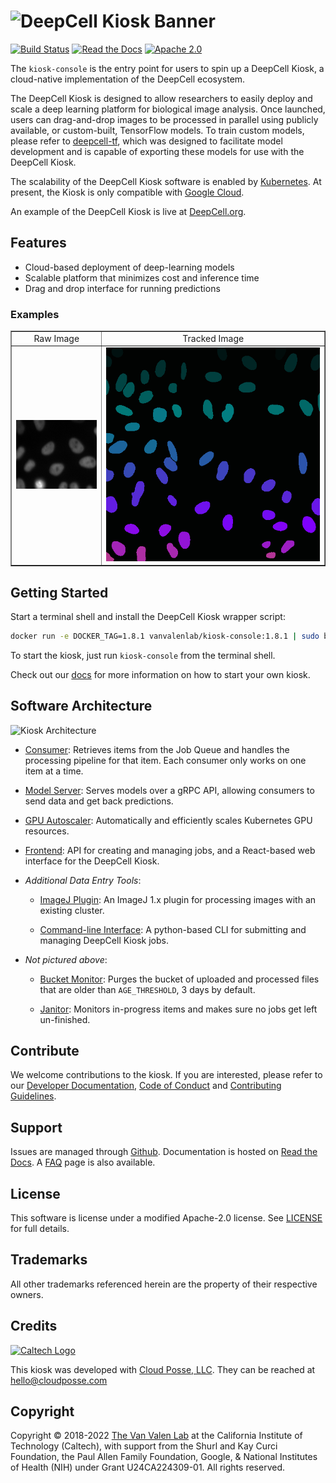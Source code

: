 # ![DeepCell Kiosk Banner](https://raw.githubusercontent.com/vanvalenlab/kiosk-console/master/docs/images/DeepCell_Kiosk_Banner.png)

[![Build Status](https://github.com/vanvalenlab/kiosk-console/workflows/build/badge.svg)](https://github.com/vanvalenlab/kiosk-console/actions)
[![Read the Docs](https://readthedocs.org/projects/deepcell-kiosk/badge/?version=master)](https://deepcell-kiosk.readthedocs.io/en/master/?badge=master)
[![Apache 2.0](https://img.shields.io/badge/License-Apache%202.0-blue.svg)](https://github.com/vanvalenlab/kiosk-console/blob/master/LICENSE)

The `kiosk-console` is the entry point for users to spin up a DeepCell Kiosk, a cloud-native implementation of the DeepCell ecosystem.

The DeepCell Kiosk is designed to allow researchers to easily deploy and scale a deep learning platform for biological image analysis. Once launched, users can drag-and-drop images to be processed in parallel using publicly available, or custom-built, TensorFlow models. To train custom models, please refer to [deepcell-tf](https://github.com/vanvalenlab/deepcell-tf), which was designed to facilitate model development and is capable of exporting these models for use with the DeepCell Kiosk.

The scalability of the DeepCell Kiosk software is enabled by [Kubernetes](https://kubernetes.io/). At present, the Kiosk is only compatible with [Google Cloud](https://cloud.google.com/).

An example of the DeepCell Kiosk is live at [DeepCell.org](https://deepcell.org).

## Features

- Cloud-based deployment of deep-learning models
- Scalable platform that minimizes cost and inference time
- Drag and drop interface for running predictions

### Examples

<table width="700" border="1" cellpadding="5">

<tr>
<td align="center" valign="center">
Raw Image
</td>

<td align="center" valign="center">
Tracked Image
</td>
</tr>

<tr>
<td align="center" valign="center">
<img src="https://raw.githubusercontent.com/vanvalenlab/deepcell-tf/master/docs/images/raw.gif" alt="Raw Image" />
</td>

<td align="center" valign="center">
<img src="https://raw.githubusercontent.com/vanvalenlab/deepcell-tf/master/docs/images/tracked.gif" alt="Tracked Image" />
</td>
</tr>

</table>

## Getting Started

Start a terminal shell and install the DeepCell Kiosk wrapper script:

```bash
docker run -e DOCKER_TAG=1.8.1 vanvalenlab/kiosk-console:1.8.1 | sudo bash
```

To start the kiosk, just run `kiosk-console` from the terminal shell.

Check out our [docs](https://deepcell-kiosk.readthedocs.io/en/master/GETTING_STARTED.html) for more information on how to start your own kiosk.

## Software Architecture

![Kiosk Architecture](https://raw.githubusercontent.com/vanvalenlab/kiosk-console/master/docs/images/Kiosk_Architecture.png)

- [Consumer](https://github.com/vanvalenlab/kiosk-redis-consumer): Retrieves items from the Job Queue and handles the processing pipeline for that item. Each consumer only works on one item at a time.

- [Model Server](https://github.com/vanvalenlab/kiosk-tf-serving): Serves models over a gRPC API, allowing consumers to send data and get back predictions.

- [GPU Autoscaler](https://github.com/vanvalenlab/kiosk-autoscaler): Automatically and efficiently scales Kubernetes GPU resources.

- [Frontend](https://github.com/vanvalenlab/kiosk-frontend): API for creating and managing jobs, and a React-based web interface for the DeepCell Kiosk.

- _Additional Data Entry Tools_:

  - [ImageJ Plugin](https://github.com/vanvalenlab/kiosk-imageJ-plugin): An ImageJ 1.x plugin for processing images with an existing cluster.

  - [Command-line Interface](https://github.com/vanvalenlab/kiosk-client): A python-based CLI for submitting and managing DeepCell Kiosk jobs.

- _Not pictured above_:

  - [Bucket Monitor](https://github.com/vanvalenlab/kiosk-bucket-monitor): Purges the bucket of uploaded and processed files that are older than `AGE_THRESHOLD`, 3 days by default.

  - [Janitor](https://github.com/vanvalenlab/kiosk-redis-janitor): Monitors in-progress items and makes sure no jobs get left un-finished.

## Contribute

We welcome contributions to the kiosk. If you are interested, please refer to our [Developer Documentation](https://deepcell-kiosk.readthedocs.io/en/master/DEVELOPER.html), [Code of Conduct](https://github.com/vanvalenlab/kiosk-console/blob/master/CODE_OF_CONDUCT.md) and [Contributing Guidelines](https://github.com/vanvalenlab/kiosk-console/blob/master/CONTRIBUTING.md).

## Support

Issues are managed through [Github](https://github.com/vanvalenlab/kiosk-console/issues).
Documentation is hosted on [Read the Docs](https://deepcell-kiosk.readthedocs.io/en/master).
A [FAQ](http://www.deepcell.org/faq) page is also available.

## License

This software is license under a modified Apache-2.0 license. See [LICENSE](https://github.com/vanvalenlab/kiosk-console/blob/master/LICENSE) for full details.

## Trademarks

All other trademarks referenced herein are the property of their respective owners.

## Credits

[![Caltech Logo](https://upload.wikimedia.org/wikipedia/commons/7/75/Caltech_Logo.svg)](http://www.vanvalen.caltech.edu/)

This kiosk was developed with [Cloud Posse, LLC](https://cloudposse.com). They can be reached at <hello@cloudposse.com>

## Copyright

Copyright © 2018-2022 [The Van Valen Lab](http://www.vanvalen.caltech.edu/) at the California Institute of Technology (Caltech), with support from the Shurl and Kay Curci Foundation, the Paul Allen Family Foundation, Google, & National Institutes of Health (NIH) under Grant U24CA224309-01.
All rights reserved.
